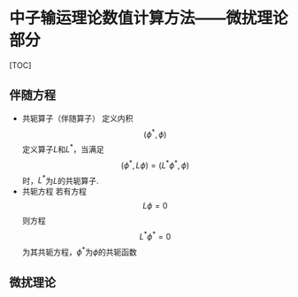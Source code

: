 # 中子输运理论数值计算方法——微扰理论部分

[TOC]

## 伴随方程
* 共轭算子（伴随算子）
  定义内积$$(\phi^*,\phi)$$
  定义算子$L$和$L^*$，当满足
  $$(\phi^*,L\phi)=(L^*\phi^*,\phi)$$时，$L^*$为$L$的共轭算子.
* 共轭方程
  若有方程
  $$L\phi=0$$
  则方程
  $$L^*\phi^*=0$$为其共轭方程，$\phi^*$为$\phi$的共轭函数

## 微扰理论

